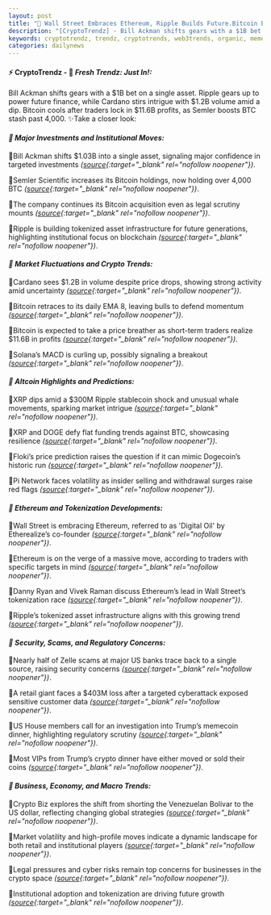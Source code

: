 ```yaml
---
layout: post
title: "🌌 Wall Street Embraces Ethereum, Ripple Builds Future.Bitcoin Bets Multiply Quietly"
description: "[CryptoTrendz] - Bill Ackman shifts gears with a $1B bet on a single asset. Ripple gears up to power future finance, while Cardano stirs intrigue with $1.2B volume amid a dip. Bitcoin cools after traders lock in $11.6B profits, as Semler boosts BTC stash past 4,000."
keywords: cryptotrendz, trendz, cryptotrends, web3trends, organic, memecoin, Ethereum, Trump, Pi, Bitcoin, XRP, Network, DOGE, Stablecoin, Crypto, JPMorgan
categories: dailynews
---
```


#### ⚡ CryptoTrendz - 📌 *Fresh Trendz: Just In!:*

Bill Ackman shifts gears with a $1B bet on a single asset. Ripple gears up to power future finance, while Cardano stirs intrigue with $1.2B volume amid a dip. Bitcoin cools after traders lock in $11.6B profits, as Semler boosts BTC stash past 4,000. ✨Take a closer look:


#### *🔖 Major Investments and Institutional Moves:*  

🔹Bill Ackman shifts $1.03B into a single asset, signaling major confidence in targeted investments *([source](https://s.avyag.com/282n){:target="_blank" rel="nofollow noopener"})*.  

🔹Semler Scientific increases its Bitcoin holdings, now holding over 4,000 BTC *([source](https://s.avyag.com/nauj){:target="_blank" rel="nofollow noopener"})*.  

🔹The company continues its Bitcoin acquisition even as legal scrutiny mounts *([source](https://s.avyag.com/hwt7){:target="_blank" rel="nofollow noopener"})*.  

🔹Ripple is building tokenized asset infrastructure for future generations, highlighting institutional focus on blockchain *([source](https://s.avyag.com/mei2){:target="_blank" rel="nofollow noopener"})*.  

#### *🔖 Market Fluctuations and Crypto Trends:*  

🔹Cardano sees $1.2B in volume despite price drops, showing strong activity amid uncertainty *([source](https://s.avyag.com/7qsi){:target="_blank" rel="nofollow noopener"})*.  

🔹Bitcoin retraces to its daily EMA 8, leaving bulls to defend momentum *([source](https://s.avyag.com/7vh1){:target="_blank" rel="nofollow noopener"})*.  

🔹Bitcoin is expected to take a price breather as short-term traders realize $11.6B in profits *([source](https://s.avyag.com/7m4a){:target="_blank" rel="nofollow noopener"})*.  

🔹Solana’s MACD is curling up, possibly signaling a breakout *([source](https://s.avyag.com/15if){:target="_blank" rel="nofollow noopener"})*.  

#### *🔖 Altcoin Highlights and Predictions:*  

🔹XRP dips amid a $300M Ripple stablecoin shock and unusual whale movements, sparking market intrigue *([source](https://s.avyag.com/b407){:target="_blank" rel="nofollow noopener"})*.  

🔹XRP and DOGE defy flat funding trends against BTC, showcasing resilience *([source](https://s.avyag.com/19j7){:target="_blank" rel="nofollow noopener"})*.  

🔹Floki’s price prediction raises the question if it can mimic Dogecoin’s historic run *([source](https://s.avyag.com/v5q3){:target="_blank" rel="nofollow noopener"})*.  

🔹Pi Network faces volatility as insider selling and withdrawal surges raise red flags *([source](https://s.avyag.com/ypwa){:target="_blank" rel="nofollow noopener"})*.  

#### *🔖 Ethereum and Tokenization Developments:*  

🔹Wall Street is embracing Ethereum, referred to as 'Digital Oil' by Etherealize’s co-founder *([source](https://s.avyag.com/lzrp){:target="_blank" rel="nofollow noopener"})*.  

🔹Ethereum is on the verge of a massive move, according to traders with specific targets in mind *([source](https://s.avyag.com/ci1o){:target="_blank" rel="nofollow noopener"})*.  

🔹Danny Ryan and Vivek Raman discuss Ethereum’s lead in Wall Street’s tokenization race *([source](https://s.avyag.com/4q3i){:target="_blank" rel="nofollow noopener"})*.  

🔹Ripple’s tokenized asset infrastructure aligns with this growing trend *([source](https://s.avyag.com/mei2){:target="_blank" rel="nofollow noopener"})*.  

#### *🔖 Security, Scams, and Regulatory Concerns:*  

🔹Nearly half of Zelle scams at major US banks trace back to a single source, raising security concerns *([source](https://s.avyag.com/dl85){:target="_blank" rel="nofollow noopener"})*.  

🔹A retail giant faces a $403M loss after a targeted cyberattack exposed sensitive customer data *([source](https://s.avyag.com/c83u){:target="_blank" rel="nofollow noopener"})*.  

🔹US House members call for an investigation into Trump’s memecoin dinner, highlighting regulatory scrutiny *([source](https://s.avyag.com/ctzf){:target="_blank" rel="nofollow noopener"})*.  

🔹Most VIPs from Trump’s crypto dinner have either moved or sold their coins *([source](https://s.avyag.com/jfwb){:target="_blank" rel="nofollow noopener"})*.  

#### *🔖 Business, Economy, and Macro Trends:*  

🔹Crypto Biz explores the shift from shorting the Venezuelan Bolivar to the US dollar, reflecting changing global strategies *([source](https://s.avyag.com/6c0p){:target="_blank" rel="nofollow noopener"})*.  

🔹Market volatility and high-profile moves indicate a dynamic landscape for both retail and institutional players *([source](https://s.avyag.com/282n){:target="_blank" rel="nofollow noopener"})*.  

🔹Legal pressures and cyber risks remain top concerns for businesses in the crypto space *([source](https://s.avyag.com/hwt7){:target="_blank" rel="nofollow noopener"})*.  

🔹Institutional adoption and tokenization are driving future growth *([source](https://s.avyag.com/mei2){:target="_blank" rel="nofollow noopener"})*.